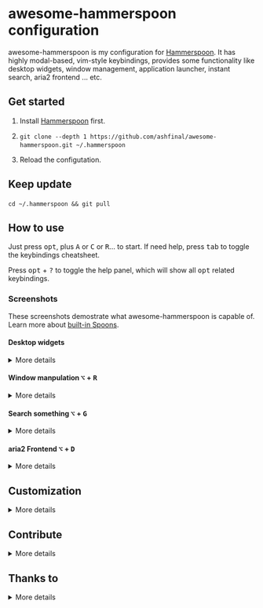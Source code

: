 # awesome-hammerspoon configuration

awesome-hammerspoon is my configuration for [Hammerspoon](http://www.hammerspoon.org/). It has highly modal-based, vim-style keybindings, provides some functionality like desktop widgets, window management, application launcher, instant search, aria2 frontend ... etc.

## Get started

1. Install [Hammerspoon](http://www.hammerspoon.org/) first.

2. `git clone --depth 1 https://github.com/ashfinal/awesome-hammerspoon.git ~/.hammerspoon`

3. Reload the configutation.

## Keep update

`cd ~/.hammerspoon && git pull`

## How to use

Just press <kbd>opt</kbd>, plus <kbd>A</kbd> or <kbd>C</kbd> or <kbd>R</kbd>… to start. If need help, press <kbd>tab</kbd> to toggle the keybindings cheatsheet.

Press <kbd>opt</kbd> + <kbd>?</kbd> to toggle the help panel, which will show all <kbd>opt</kbd> related keybindings.

### Screenshots

These screenshots demostrate what awesome-hammerspoon is capable of. Learn more about [built-in Spoons](https://github.com/ashfinal/awesome-hammerspoon/wiki/The-built-in-Spoons).

#### Desktop widgets

<details>
<summary>More details</summary>

![widgets](https://github.com/ashfinal/bindata/raw/master/screenshots/awesome-hammerspoon-deskwidgets.png)

</details>

#### Window manpulation <kbd>⌥</kbd> + <kbd>R</kbd>

<details>
<summary>More details</summary>

![winresize](https://github.com/ashfinal/bindata/raw/master/screenshots/awesome-hammerspoon-winresize.gif)

</details>

#### Search something <kbd>⌥</kbd> + <kbd>G</kbd>

<details>
<summary>More details</summary>

![hsearch](https://github.com/ashfinal/bindata/raw/master/screenshots/awesome-hammerspoon-hsearch.gif)

</details>

#### aria2 Frontend <kbd>⌥</kbd> + <kbd>D</kbd>

<details>
<summary>More details</summary>

![hsearch](https://github.com/ashfinal/bindata/raw/master/screenshots/awesome-hammerspoon-aria2.png)

You need to [run aria2 with RPC enabled](https://github.com/ashfinal/awesome-hammerspoon/wiki/Run-aria2-with-rpc-enabled) before using this. Config aria2 host and token in `~/.hammerspoon/private/config.lua`, then you're ready to go.

```lua
hsaria2_host = "http://localhost:6800/jsonrpc" -- default host
hsaria2_secret = "token" -- YOUR OWN SECRET
```

</details>

## Customization

<details>

<summary>More details</summary>

```shell
cp ~/.hammerspooon/config-example.lua ~/.hammerspoon/private/config.lua
```

Then modify the file `~/.hammerspoon/private/config.lua`:

- Add/remove Spoons.

  Define `hspoon_list` to decide which Spoons (a distributing format of Hammerspoon module) to be loaded. There are 15 built-in Spoons, learn about them at [here](https://github.com/ashfinal/awesome-hammerspoon/wiki/The-built-in-Spoons).

  *There are more Spoons at [official spoon repository](http://www.hammerspoon.org/Spoons/) (you may need a little config before using them).*

- Customize keybindings

  Please read `~/.hammerspoon/private/config.lua`for more details.

Finally press `cmd + ctrl + shift + r` to reload the configuration.

</details>

## Contribute

<details>
<summary>More details</summary>

- Improve existing Spoons

  A "Spoon" is just a directory, right-click on it -> "Show Package Contents".

  Feel free to file issues or open PRs.

- Create new Spoons

  Some resources you may find helpful:

  [Learn Lua in Y minutes](http://learnxinyminutes.com/docs/lua/)

  [Getting Started with Hammerspoon](http://www.hammerspoon.org/go/)

  [Hammerspoon API Docs](http://www.hammerspoon.org/docs/index.html)

  [hammerspoon/SPOONS.md at master · Hammerspoon/hammerspoon](https://github.com/Hammerspoon/hammerspoon/blob/master/SPOONS.md)

</details>

## Thanks to

<details>
<summary>More details</summary>

[https://github.com/zzamboni/oh-my-hammerspoon](https://github.com/zzamboni/oh-my-hammerspoon)

[https://github.com/scottcs/dot_hammerspoon](https://github.com/scottcs/dot_hammerspoon)

[https://github.com/dharmapoudel/hammerspoon-config](https://github.com/dharmapoudel/hammerspoon-config)

[http://tracesof.net/uebersicht/](http://tracesof.net/uebersicht/)

</details>
